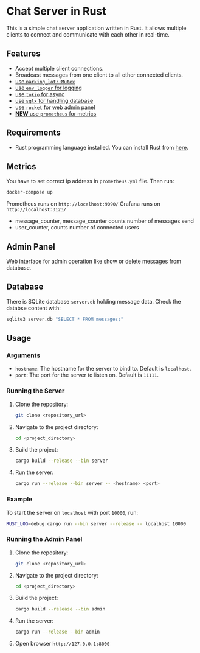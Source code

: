 # Chat Server in Rust

This is a simple chat server application written in Rust. It allows multiple clients to connect and communicate with each other in real-time.

## Features

- Accept multiple client connections.
- Broadcast messages from one client to all other connected clients.
- [use `parking_lot::Mutex`](https://crates.io/crates/parking_lot)
- [use `env_logger` for logging](https://crates.io/crates/env_logger)
- [use `tokio` for async](https://crates.io/crates/tokio)
- [use `sqlx` for handling database](https://crates.io/crates/sqlx)
- [use `rocket` for web admin panel](https://crates.io/crates/rocket)
- [**NEW** use `prometheus` for metrics](https://crates.io/crates/prometheus)

## Requirements

- Rust programming language installed. You can install Rust from [here](https://www.rust-lang.org/tools/install).


## Metrics

You have to set correct ip address in `prometheus.yml` file. Then run:

```sh
docker-compose up
```

Prometheus runs on `http://localhost:9090/`
Grafana runs on `http://localhost:3123/`

- message_counter, message_counter counts number of messages send
- user_counter, counts number of connected users

## Admin Panel

Web interface for admin operation like show or delete messages from database.

## Database

There is SQLite database `server.db` holding message data. Check the databse content with:

```sh
sqlite3 server.db "SELECT * FROM messages;"
```

## Usage

### Arguments

- `hostname`: The hostname for the server to bind to. Default is `localhost`.
- `port`: The port for the server to listen on. Default is `11111`.

### Running the Server

1. Clone the repository:
    ```sh
    git clone <repository_url>
    ```
2. Navigate to the project directory:
    ```sh
    cd <project_directory>
    ```
3. Build the project:
    ```sh
    cargo build --release --bin server
    ```
4. Run the server:
    ```sh
    cargo run --release --bin server -- <hostname> <port>
    ```

### Example

To start the server on `localhost` with port `10000`, run:
```sh
RUST_LOG=debug cargo run --bin server --release -- localhost 10000
```

### Running the Admin Panel

1. Clone the repository:
    ```sh
    git clone <repository_url>
    ```
2. Navigate to the project directory:
    ```sh
    cd <project_directory>
    ```
3. Build the project:
    ```sh
    cargo build --release --bin admin
    ```
4. Run the server:
    ```sh
    cargo run --release --bin admin
    ```

5. Open browser `http://127.0.0.1:8000`
